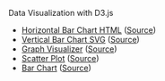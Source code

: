 Data Visualization with D3.js

-  [Horizontal Bar Chart HTML](http://www.davidrobles.net/d3-sandbox/horizontal-bar-chart-html/) ([Source](horizontal-bar-chart-html/index.html))
-  [Vertical Bar Chart SVG](http://www.davidrobles.net/d3-sandbox/vertical-bar-chart-svg/) ([Source](vertical-bar-chart-svg/index.html))
-  [Graph Visualizer](http://www.davidrobles.net/d3-sandbox/graph-visualizer/) ([Source](graph-visualizer/index.html))
-  [Scatter Plot](http://www.davidrobles.net/d3-sandbox/scatter-plot/) ([Source](scatter-plot/index.html))
-  [Bar Chart](http://www.davidrobles.net/d3-sandbox/bar-chart/) ([Source](bar-chart/index.html))